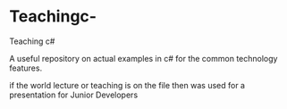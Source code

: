 # Teachingc-
Teaching c#

A useful repository on actual examples in c# for the common technology features.

if the world lecture or teaching is on the file then was used for a presentation for Junior Developers 
